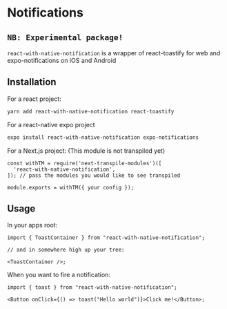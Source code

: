 # Notifications

## `NB: Experimental package!`

`react-with-native-notification` is a wrapper of react-toastify for web and expo-notifications on iOS and Android

## Installation

For a react project:

```bash
yarn add react-with-native-notification react-toastify
```

For a react-native expo project

```bash
expo install react-with-native-notification expo-notifications
```

For a Next.js project:
(This module is not transpiled yet)

```
const withTM = require('next-transpile-modules')([
  'react-with-native-notification',
]); // pass the modules you would like to see transpiled

module.exports = withTM({ your config });
```

## Usage

In your apps root:

```tsx
import { ToastContainer } from "react-with-native-notification";

// and in somewhere high up your tree:

<ToastContainer />;
```

When you want to fire a notification:

```tsx
import { toast } from "react-with-native-notification";

<Button onClick={() => toast("Hello world")}>Click me!</Button>;
```
